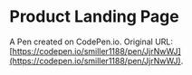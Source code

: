 # Product Landing Page

A Pen created on CodePen.io. Original URL: [https://codepen.io/smiller1188/pen/JjrNwWJ](https://codepen.io/smiller1188/pen/JjrNwWJ).


